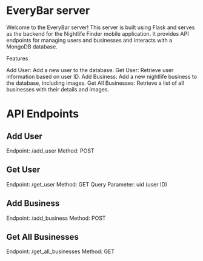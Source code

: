 # EveryBar server #

Welcome to the EveryBar server! This server is built using Flask and serves as the backend for the Nightlife Finder mobile application. It provides API endpoints for managing users and businesses and interacts with a MongoDB database.

Features

Add User: Add a new user to the database.
Get User: Retrieve user information based on user ID.
Add Business: Add a new nightlife business to the database, including images.
Get All Businesses: Retrieve a list of all businesses with their details and images.

# API Endpoints #
## Add User ##
Endpoint: /add_user
Method: POST

## Get User ##
Endpoint: /get_user
Method: GET
Query Parameter: uid (user ID)

## Add Business ##
Endpoint: /add_business
Method: POST

## Get All Businesses ##
Endpoint: /get_all_businesses
Method: GET
